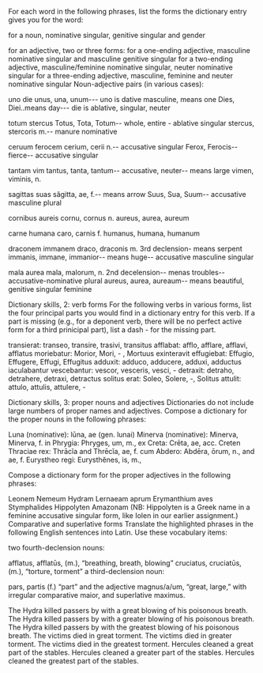For each word in the following phrases, list the forms the dictionary entry gives you for the word:

for a noun, nominative singular, genitive singular and gender

for an adjective, two or three forms:
for a one-ending adjective, masculine nominative singular and masculine genitive singular
for a two-ending adjective, masculine/feminine nominative singular, neuter nominative singular
for a three-ending adjective, masculine, feminine and neuter nominative singular
Noun-adjective pairs (in various cases):

uno die
unus, una, unum--- uno is dative masculine, means one 
Dies, Diei..means day--- die is ablative, singular, neuter

totum stercus
Totus, Tota, Totum-- whole, entire - ablative singular 
stercus, stercoris m.-- manure nominative

ceruum ferocem
cerium, cerii n.-- accusative singular 
Ferox, Ferocis-- fierce-- accusative singular 

tantam vim
tantus, tanta, tantum-- accusative, neuter-- means large 
vimen, viminis, n. 

sagittas suas
săgitta, ae, f.-- means arrow
Suus, Sua, Suum-- accusative masculine plural 

cornibus aureis
cornu, cornus n.
aureus, aurea, aureum

carne humana
caro, carnis f. 
humanus, humana, humanum 

draconem immanem
draco, draconis m. 3rd declension- means serpent 
immanis, immane, immanior-- means huge-- accusative masculine singular 

mala aurea
mala, malorum, n. 2nd decelension-- menas troubles-- accusative-nominative plural 
aureus, aurea, aureaum-- means beautiful, genitive singular feminine

Dictionary skills, 2: verb forms
For the following verbs in various forms, list the four principal parts you would find in a dictionary entry for this verb. If a part is missing (e.g., for a deponent verb, there will be no perfect active form for a third prinicipal part), list a dash - for the missing part.

transierat: transeo, transire, trasivi, transitus
afflabat: afflo, afflare, afflavi, afflatus
moriebatur: Morior, Mori, - , Mortuus
exinteravit
effugiebat: Effugio, Effugere, Effugi, Effugitus
adduxit: adduco, adducere, adduxi, adductus
iaculabantur
vescebantur: vescor, vesceris, vesci, - 
detraxit: detraho, detrahere, detraxi, detractus
solitus erat: Soleo, Solere, -, Solitus
attulit: attulo, attulis, attulere, -

Dictionary skills, 3: proper nouns and adjectives
Dictionaries do not include large numbers of proper names and adjectives. Compose a dictionary for the proper nouns in the following phrases:

Luna (nominative): lūna, ae (gen. lunai)
Minerva (nominative): Minerva, Minerva, f. 
in Phrygia: Phryges, um, m.,
ex Creta: Crēta, ae, acc. Creten
Thraciae rex: Thrācĭa and Thrēcĭa, ae, f.
cum Abdero: Abdēra, ōrum, n., and ae, f.
Eurystheo regi: Eurysthĕnes, is, m.,

Compose a dictionary form for the proper adjectives in the following phrases:

Leonem Nemeum
Hydram Lernaeam
aprum Erymanthium
aves Stymphalides
Hippolyten Amazonam (NB: Hippolyten is a Greek name in a feminine accusative singular form, like Iolen in our earlier assignment.)
Comparative and superlative forms
Translate the highlighted phrases in the following English sentences into Latin. Use these vocabulary items:

two fourth-declension nouns:

afflatus, afflatūs, (m.), “breathing, breath, blowing”
cruciatus, cruciatūs, (m.), “torture, torment”
a third-declension noun:

pars, partis (f.) “part”
and the adjective magnus/a/um, “great, large,” with irregular comparative maior, and superlative maximus.

The Hydra killed passers by with a great blowing of his poisonous breath.
The Hydra killed passers by with a greater blowing of his poisonous breath.
The Hydra killed passers by with the greatest blowing of his poisonous breath.
The victims died in great torment.
The victims died in greater torment.
The victims died in the greatest torment.
Hercules cleaned a great part of the stables.
Hercules cleaned a greater part of the stables.
Hercules cleaned the greatest part of the stables.
